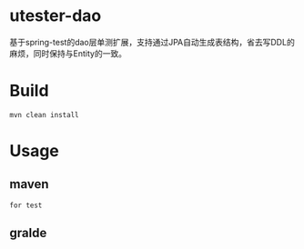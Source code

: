 # utester-dao
基于spring-test的dao层单测扩展，支持通过JPA自动生成表结构，省去写DDL的麻烦，同时保持与Entity的一致。

# Build
```
mvn clean install
```

# Usage
## maven
```
for test

```
## gralde
